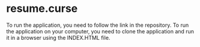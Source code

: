 # resume.curse
To run the application, you need to follow the link in the repository. 
To run the application on your computer, you need to clone the application and run it in a browser using the INDEX.HTML file.

